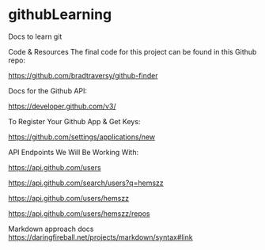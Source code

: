 # githubLearning
Docs to learn git

Code & Resources
The final code for this project can be found in this Github repo:

https://github.com/bradtraversy/github-finder



Docs for the Github API:

https://developer.github.com/v3/



To Register Your Github App & Get Keys:

https://github.com/settings/applications/new



API Endpoints We Will Be Working With:

https://api.github.com/users

https://api.github.com/search/users?q=hemszz

https://api.github.com/users/hemszz

[comment]: <> (https://api.github.com/users/bradtraversy/repos)

https://api.github.com/users/hemszz/repos

Markdown approach docs
https://daringfireball.net/projects/markdown/syntax#link
